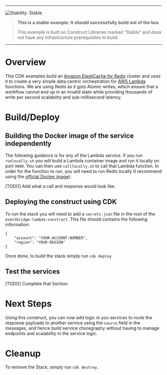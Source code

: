 <!--BEGIN STABILITY BANNER-->
---

![Stability: Stable](https://img.shields.io/badge/stability-Stable-success.svg?style=for-the-badge)

> **This is a stable example. It should successfully build out of the box**
>
> This example is built on Construct Libraries marked "Stable" and does not have any infrastructure prerequisites to build.
---
<!--END STABILITY BANNER-->

# Overview

This CDK examples build an [Amazon ElastiCache for Redis](https://aws.amazon.com/elasticache/redis/) cluster and uses it to create a very simple data centric orchestration for [AWS Lambda](https://aws.amazon.com/lambda/) functions. We are using Redis as it gots Atomic writes, which ensure that a workflow cannot end up in an invalid state while providing thousands of write per second scalability and sub-millisecond latency.

# Build/Deploy

## Building the Docker image of the service independently

The following guidance is for any of the Lambda service.
If you run `runlocally.sh` you will build a Lambda container image and run it locally on port `9000`.
You can then use `calllocally.sh` to call that Lambda function. In order for the function to run, you will need to run Redis locally (I recommend using the [official Docker image](https://hub.docker.com/_/redis)).

[TODO] Add what a call and response would look like.

## Deploying the construct using CDK

To run the stack you will need to add a `secrets.json` file in the root of the `eventbridge-lambda-construct`. This file should contains the following information:

    {
        "account": "YOUR-ACCOUNT-NUMBER",
        "region": "YOUR-REGION"
    }

Once done, to build the stack simply run `cdk deploy`

## Test the services

[TODO] Complete that Section

# Next Steps

Using this construct, you can now add logic in you services to route the response payloads to another service using the `source` field in the messages, and hence build service choregraphy without having to manage endpoints and scalability in the service logic.

# Cleanup

To remove the Stack, simply run `cdk destroy`.
